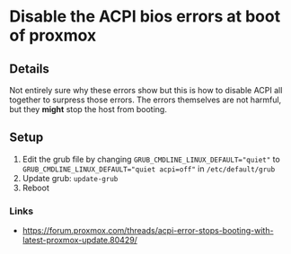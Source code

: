# Disable the ACPI bios errors at boot of proxmox

## Details

Not entirely sure why these errors show but this is how to disable ACPI all together to surpress those errors.
The errors themselves are not harmful, but they **might** stop the host from booting.

## Setup

1. Edit the grub file by changing `GRUB_CMDLINE_LINUX_DEFAULT="quiet"` to `GRUB_CMDLINE_LINUX_DEFAULT="quiet acpi=off"` in `/etc/default/grub`
2. Update grub: `update-grub`
3. Reboot

### Links

- <https://forum.proxmox.com/threads/acpi-error-stops-booting-with-latest-proxmox-update.80429/>
